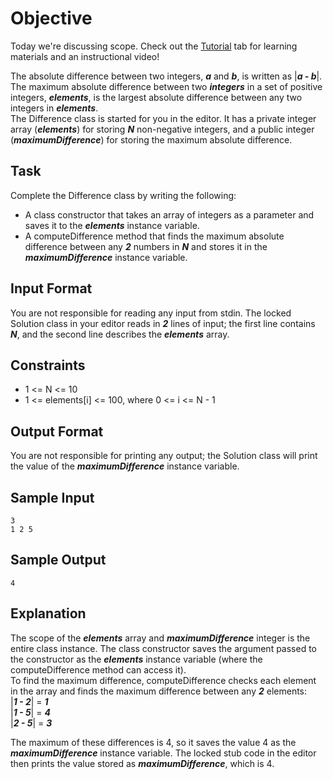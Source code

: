 # Objective
Today we're discussing scope. Check out the [Tutorial](https://www.hackerrank.com/challenges/30-scope/tutorial) tab for learning materials and an instructional video!

The absolute difference between two integers, **_a_** and **_b_**, is written as |**_a - b_**|. The maximum absolute difference 
between two **_integers_** in a set of positive integers, **_elements_**, is the largest absolute difference between any two integers in **_elements_**.  
The Difference class is started for you in the editor. It has a private integer array (**_elements_**) for storing **_N_** non-negative integers, and a public integer (**_maximumDifference_**) for storing the maximum absolute difference.

## Task
Complete the Difference class by writing the following:  
 - A class constructor that takes an array of integers as a parameter and saves it to the **_elements_** instance variable.
 - A computeDifference method that finds the maximum absolute difference between any **_2_** numbers in **_N_** and 
 stores it in the **_maximumDifference_** instance variable.
 
## Input Format
You are not responsible for reading any input from stdin. The locked Solution class in your editor reads in **_2_** lines of 
input; the first line contains **_N_**, and the second line describes the **_elements_** array.

## Constraints
 *  1 <= N <= 10
 *  1 <= elements[i] <= 100, where 0 <= i <= N - 1

## Output Format
You are not responsible for printing any output; the Solution class will print the value of the 
**_maximumDifference_** instance variable.

## Sample Input
    3
    1 2 5

## Sample Output
    4

## Explanation
The scope of the **_elements_** array and **_maximumDifference_** integer is the entire class instance. The class 
constructor saves the argument passed to the constructor as the **_elements_** instance variable (where the 
computeDifference method can access it).  
To find the maximum difference, computeDifference checks each element in the array and finds the maximum 
difference between any **_2_** elements:   
|**_1 - 2_**| = **_1_**  
|**_1 - 5_**| = **_4_**  
|**_2 - 5_**| = **_3_**

The maximum of these differences is 4, so it saves the value 4 as the **_maximumDifference_** instance variable. 
The locked stub code in the editor then prints the value stored as **_maximumDifference_**, which is 4.